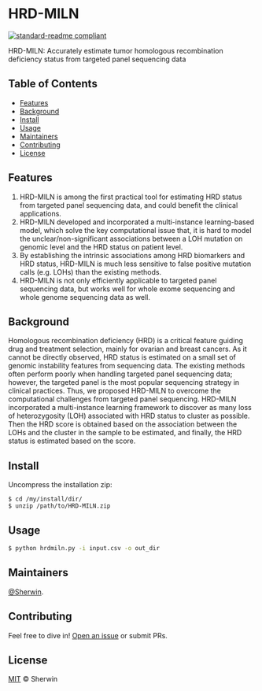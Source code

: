 # HRD-MILN

[![standard-readme compliant](https://img.shields.io/badge/readme%20style-standard-brightgreen.svg?style=flat-square)](https://github.com/Sherwin-xjtu/PEcnv/edit/master/README.md)

HRD-MILN: Accurately estimate tumor homologous recombination deficiency status from targeted panel sequencing data


## Table of Contents

- [Features](#features)
- [Background](#background)
- [Install](#install)
- [Usage](#usage)
- [Maintainers](#maintainers)
- [Contributing](#contributing)
- [License](#license)

## Features

1. HRD-MILN is among the first practical tool for estimating HRD status from targeted panel sequencing data, and could benefit the clinical applications.
2. HRD-MILN developed and incorporated a multi-instance learning-based model, which solve the key computational issue that, it is hard to model the unclear/non-significant associations between a LOH mutation on genomic level and the HRD status on patient level. 
3. By establishing the intrinsic associations among HRD biomarkers and HRD status, HRD-MILN is much less sensitive to false positive mutation calls (e.g. LOHs) than the existing methods.
4. HRD-MILN is not only efficiently applicable to targeted panel sequencing data, but works well for whole exome sequencing and whole genome sequencing data as well. 

## Background

Homologous recombination deficiency (HRD) is a critical feature guiding drug and treatment selection, mainly for ovarian and breast cancers. As it cannot be directly observed, HRD status is estimated on a small set of genomic instability features from sequencing data. The existing methods often perform poorly when handling targeted panel sequencing data; however, the targeted panel is the most popular sequencing strategy in clinical practices. Thus, we proposed HRD-MILN to overcome the computational challenges from targeted panel sequencing. HRD-MILN incorporated a multi-instance learning framework to discover as many loss of heterozygosity (LOH) associated with HRD status to cluster as possible. Then the HRD score is obtained based on the association between the LOHs and the cluster in the sample to be estimated, and finally, the HRD status is estimated based on the score.

## Install
Uncompress the installation zip:

    $ cd /my/install/dir/
    $ unzip /path/to/HRD-MILN.zip
    

## Usage


```sh
$ python hrdmiln.py -i input.csv -o out_dir
```


## Maintainers

[@Sherwin](https://github.com/Sherwin-xjtu).

## Contributing

Feel free to dive in! [Open an issue](https://github.com/Sherwin-xjtu/PEcnv/issues/new) or submit PRs.

## License

[MIT](LICENSE) © Sherwin


